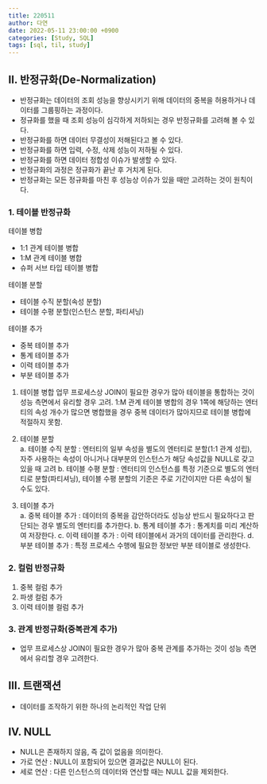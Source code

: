 ```yaml
---
title: 220511
author: 다연
date: 2022-05-11 23:00:00 +0900
categories: [Study, SQL]
tags: [sql, til, study]
---
```

## Ⅱ. 반정규화(De-Normalization)
* 반정규화는 데이터의 조회 성능을 향상시키기 위해 데이터의 중복을 허용하거나 데이터를 그룹핑하는 과정이다.
* 정규화를 했을 때 조회 성능이 심각하게 저하되는 경우 반정규화를 고려해 볼 수 있다.
* 반정규화를 하면 데이터 무결성이 저해된다고 볼 수 있다.
* 반정규화를 하면 입력, 수정, 삭제 성능이 저하될 수 있다.
* 반정규화를 하면 데이터 정합성 이슈가 발생할 수 있다.
* 반정규화의 과정은 정규화가 끝난 후 거치게 된다.
* 반정규화는 모든 정규화를 마친 후 성능상 이슈가 있을 때만 고려하는 것이 원칙이다.

### 1. 테이블 반정규화
테이블 병합
* 1:1 관계 테이블 병합
* 1:M 관계 테이블 병합
* 슈퍼 서브 타입 테이블 병합

테이블 분할
* 테이블 수직 분할(속성 분할)
* 테이블 수평 분할(인스턴스 분할, 파티셔닝)

테이블 추가
* 중복 테이블 추가
* 통계 테이블 추가
* 이력 테이블 추가
* 부분 테이블 추가

1. 테이블 병합
업무 프로세스상 JOIN이 필요한 경우가 많아 테이블을 통합하는 것이 성능 측면에서 유리할 경우 고려.
1:M 관계 테이블 병합의 경우 1쪽에 해당하는 엔터티의 속성 개수가 많으면 병합했을 경우 중복 데이터가 많아지므로 테이블 병합에 적절하지 못함.

2. 테이블 분할  
a. 테이블 수직 분할 : 엔터티의 일부 속성을 별도의 엔터티로 분할(1:1 관계 성립), 자주 사용하는 속성이 아니거나 대부분의 인스턴스가 해당 속성값을 NULL로 갖고 있을 때 고려
b. 테이블 수평 분할 : 엔터티의 인스턴스를 특정 기준으로 별도의 엔터티로 분할(파티셔닝), 테이블 수평 분할의 기준은 주로 기간이지만 다른 속성이 될 수도 있다.

3. 테이블 추가  
a. 중복 테이블 추가 : 데이터의 중복을 감안하더라도 성능상 반드시 필요하다고 판단되는 경우 별도의 엔터티를 추가한다.
b. 통계 테이블 추가 : 통계치를 미리 계산하여 저장한다.
c. 이력 테이블 추가 : 이력 테이블에서 과거의 데이터를 관리한다.
d. 부분 테이블 추가 : 특정 프로세스 수행에 필요한 정보만 부분 테이블로 생성한다.

### 2. 컬럼 반정규화
1. 중복 컬럼 추가
2. 파생 컬럼 추가
3. 이력 테이블 컬럼 추가

### 3. 관계 반정규화(중복관계 추가)
* 업무 프로세스상 JOIN이 필요한 경우가 많아 중복 관계를 추가하는 것이 성능 측면에서 유리할 경우 고려한다.

## Ⅲ. 트랜잭션
* 데이터를 조작하기 위한 하나의 논리적인 작업 단위

## Ⅳ. NULL
* NULL은 존재하지 않음, 즉 값이 없음을 의미한다. 
* 가로 연산 : NULL이 포함되어 있으면 결과값은 NULL이 된다.
* 세로 연산 : 다른 인스턴스의 데이터와 연산할 때는 NULL 값을 제외한다.
